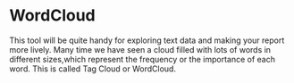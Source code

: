 # WordCloud
This tool will be quite handy for exploring text data and making your report more lively. Many time we have seen a cloud filled with lots of words in different sizes,which represent the frequency or the importance of each word. This is called Tag Cloud or WordCloud.
